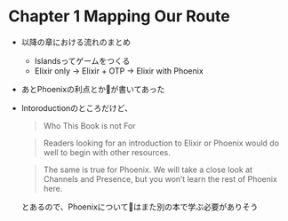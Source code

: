 # Chapter 1 Mapping Our Route

- 以降の章における流れのまとめ
    - Islandsってゲームをつくる
    - Elixir only -> Elixir + OTP -> Elixir with Phoenix
- あとPhoenixの利点とかが書いてあった

- Intoroductionのところだけど、
    > Who This Book is not For

    > Readers looking for an introduction to Elixir or Phoenix would do well to begin with other resources.

    > The same is true for Phoenix. We will take a close look at Channels and Presence, but you won’t learn the rest of Phoenix here.

    とあるので、Phoenixについてはまた別の本で学ぶ必要がありそう